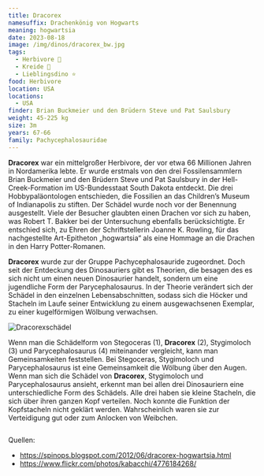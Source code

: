 ```yaml
---
title: Dracorex
namesuffix: Drachenkönig von Hogwarts
meaning: hogwartsia
date: 2023-08-18
image: /img/dinos/dracorex_bw.jpg
tags:
  - Herbivore 🌿
  - Kreide 🦴
  - Lieblingsdino ⭐
food: Herbivore
location: USA
locations:
  - USA
finder: Brian Buckmeier und den Brüdern Steve und Pat Saulsbury
weight: 45-225 kg
size: 3m
years: 67-66
family: Pachycephalosauridae
---
```

**Dracorex** war ein mittelgroßer Herbivore, der vor etwa 66 Millionen Jahren in Nordamerika lebte. Er wurde erstmals von den drei Fossilensammlern Brian Buckmeier und den Brüdern Steve und Pat Saulsbury in der Hell-Creek-Formation im US-Bundesstaat South Dakota entdeckt. Die drei Hobbypaläontologen entschieden, die Fossilien an das Children’s Museum of Indianapolis zu stiften. Der Schädel wurde noch vor der Benennung ausgestellt. Viele der Besucher glaubten einen Drachen vor sich zu haben, was Robert T. Bakker bei der Untersuchung ebenfalls berücksichtigte. Er entschied sich, zu Ehren der Schriftstellerin Joanne K. Rowling, für das nachgestellte Art-Epitheton „hogwartsia“ als eine Hommage an die Drachen in den Harry Potter-Romanen.

**Dracorex** wurde zur der Gruppe Pachycephalosauride zugeordnet. Doch seit der Entdeckung des Dinosauriers gibt es Theorien, die besagen des es sich nicht um einen neuen Dinosaurier handelt, sondern um eine jugendliche Form der Parycephalosaurus. In der Theorie verändert sich der Schädel in den einzelnen Lebensabschnitten, sodass sich die Höcker und Stacheln im Laufe seiner Entwicklung zu einem ausgewachsenen Exemplar, zu einer kugelförmigen Wölbung verwachsen. 

![Dracorexschädel](/img/dinos/4776184268_8f7fc9be37_b.jpg)

Wenn man die Schädelform von Stegoceras (1), **Dracorex** (2), Stygimoloch (3) und Parycephalosaurus (4) miteinander vergleicht, kann man Gemeinsamkeiten feststellen. Bei Stegoceras, Stygimoloch und Parycephalosaurus ist eine Gemeinsamkeit die Wölbung über den Augen. Wenn man sich die Schädel von **Dracorex**, Stygimoloch und Parycephalosaurus ansieht, erkennt man bei allen drei Dinosauriern eine unterschiedliche Form des Schädels. Alle drei haben sie kleine Stacheln, die sich über ihren ganzen Kopf verteilen. Noch konnte die Funktion der Kopfstacheln nicht geklärt werden. Wahrscheinlich waren sie zur Verteidigung gut oder zum Anlocken von Weibchen.

![]()

Quellen:

* <https://spinops.blogspot.com/2012/06/dracorex-hogwartsia.html>
* <https://www.flickr.com/photos/kabacchi/4776184268/>